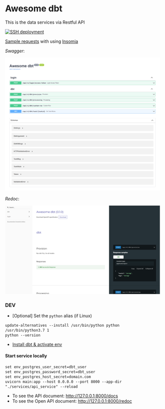 # Awesome dbt
This is the data services via Restful API

[![SSH deployment](https://github.com/datnguye/dbt-postgres/actions/workflows/ssh-to-server.yml/badge.svg?branch=main)](https://github.com/datnguye/dbt-postgres/actions/workflows/ssh-to-server.yml)

[Sample requests](.insomia/awesome-dbt-api-2021-10-03.json) with using [Insomia](https://insomnia.rest/)

*Swagger*:

![Alt text](.insomia/awesome-dbt-api-docs-2021-10-03.png?raw=true "api redoc")

*Redoc*:

![Alt text](.insomia/awesome-dbt-api-redoc-2021-10-03.png?raw=true "api redoc")



### DEV
- [Optional] Set the `python` alias (if Linux)
```
update-alternatives --install /usr/bin/python python /usr/bin/python3.7 1
python --version
```
- [Install dbt & activate env](../../LOCALDEV.md)


#### Start service locally
```
set env_postgres_user_secret=dbt_user
set env_postgres_password_secret=dbt_user
set env_postgres_host_secret=domain.com
uvicorn main:app --host 0.0.0.0 --port 8000 --app-dir "./services/api_service" --reload
```

- To see the API document: http://127.0.0.1:8000/docs
- To see the Open API document: http://127.0.0.1:8000/redoc


